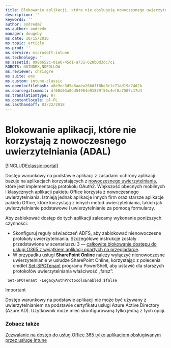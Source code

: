 ```yaml
---
title: Blokowanie aplikacji, które nie obsługują nowoczesnego uwierzytelniania
description: ''
keywords: ''
author: andredm7
ms.author: andredm
manager: dougeby
ms.date: 10/15/2016
ms.topic: article
ms.prod: ''
ms.service: microsoft-intune
ms.technology: ''
ms.assetid: 098b652c-01e0-45d1-a731-620b0d3dc7c1
ROBOTS: NOINDEX,NOFOLLOW
ms.reviewer: chrisgre
ms.suite: ems
ms.custom: intune-classic
ms.openlocfilehash: a8e9ec3d5a8aaea266dff8be8c1c71ad19e74d2b
ms.sourcegitcommit: df60d03a0ed54964e91879f56c4ef0a7507c17d4
ms.translationtype: HT
ms.contentlocale: pl-PL
ms.lasthandoff: 03/22/2018
---
```

# <a name="block-apps-that-do-not-use-modern-authentication-adal"></a>Blokowanie aplikacji, które nie korzystają z nowoczesnego uwierzytelniania (ADAL)

[!INCLUDE[classic-portal](../includes/classic-portal.md)]

Dostęp warunkowy na podstawie aplikacji z zasadami ochrony aplikacji bazuje na aplikacjach korzystających z [nowoczesnego uwierzytelniania](https://support.office.com/article/Using-Office-365-modern-authentication-with-Office-clients-776c0036-66fd-41cb-8928-5495c0f9168a), które jest implementacją protokołu OAuth2. Większość obecnych mobilnych i klasycznych aplikacji pakietu Office korzysta z nowoczesnego uwierzytelniania. Istnieją jednak aplikacje innych firm oraz starsze aplikacje pakietu Office, które korzystają z innych metod uwierzytelniania, takich jak uwierzytelnianie podstawowe i uwierzytelnianie za pomocą formularzy.

Aby zablokować dostęp do tych aplikacji zalecamy wykonanie poniższych czynności:

* Skonfiguruj reguły oświadczeń ADFS, aby zablokować nienowoczesne protokoły uwierzytelniania. Szczegółowe instrukcje zostały przedstawione w scenariuszu 3 — [całkowite blokowanie dostępu do usługi O365 z wyjątkiem aplikacji opartych na przeglądarce](https://technet.microsoft.com/library/dn592182.aspx).
* W przypadku usługi **SharePoint Online** należy wyłączyć nienowoczesne uwierzytelnianie w usłudze SharePoint Online, korzystając z polecenia cmdlet [Set-SPOTenant](https://technet.microsoft.com/library/fp161390.aspx) programu PowerShell, aby ustawić dla starszych protokołów uwierzytelniania właściwość „fałsz”:

```
 Set-SPOTenant -LegacyAuthProtocolsEnabled $false

```


>[!IMPORTANT]
>Dostęp warunkowy na podstawie aplikacji nie może być używany z uwierzytelnianiem na podstawie certyfikatu usługi Azure Active Directory (Azure AD). Użytkownik może mieć skonfigurowaną tylko jedną z tych opcji.

### <a name="see-also"></a>Zobacz także
[Zezwalanie na dostęp do usług Office 365 tylko aplikacjom obsługiwanym przez usługę Intune](allow-policy-managed-apps-access-to-o365.md)
